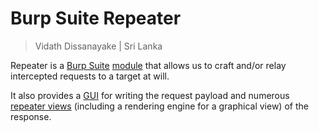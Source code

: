 # Burp Suite Repeater

> Vidath Dissanayake | Sri Lanka

Repeater is a [Burp Suite](../../Burp%20Suite.md) [module](../modules.md) that allows us to craft and/or relay intercepted requests to a target at will.

It also provides a [GUI](repeater%20interface.md) for writing the request payload and numerous [repeater views](repeater%20views.md) (including a rendering engine for a graphical view) of the response.